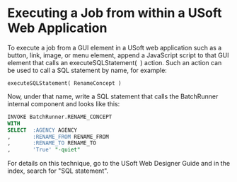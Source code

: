 # Executing a Job from within a USoft Web Application

To execute a job from a GUI element in a USoft web application such as a button, link, image, or menu element, append a JavaScript script to that GUI element that calls an executeSQLStatement(  ) action. Such an action can be used to call a SQL statement by name, for example:

```
executeSQLStatement( RenameConcept )

```

Now, under that name, write a SQL statement that calls the BatchRunner internal component and looks like this:

```sql
INVOKE BatchRunner.RENAME_CONCEPT
WITH
SELECT  :AGENCY AGENCY
,       :RENAME_FROM RENAME_FROM
,       :RENAME_TO RENAME_TO
,       'True' "-quiet"

```

For details on this technique, go to the USoft Web Designer Guide and in the index, search for "SQL statement".

 